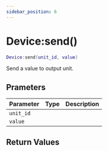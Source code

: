 ```yaml
---
sidebar_position: 6
---
```


# Device:send()
```lua
Device:send(unit_id, value)
```
Send a value to output unit.


## Prameters
|Parameter|Type|Description|
|-|-|-|
|`unit_id`|||
|`value`|||


## Return Values
